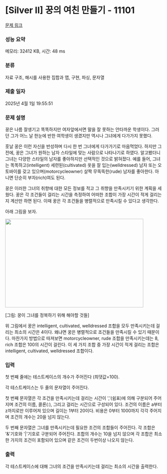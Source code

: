 # [Silver II] 꿍의 여친 만들기 - 11101 

[문제 링크](https://www.acmicpc.net/problem/11101) 

### 성능 요약

메모리: 32412 KB, 시간: 48 ms

### 분류

자료 구조, 해시를 사용한 집합과 맵, 구현, 파싱, 문자열

### 제출 일자

2025년 4월 1일 19:55:51

### 문제 설명

<p>꿍은 나름 잘생기고 똑똑하지만 여자앞에서면 말을 잘 못하는 안타까운 학생이다. 그러던 그가 어느 날 한눈에 반한 여학생이 생겼지만 역시나 그녀에게 다가가지 못했다.</p>

<p>훗날 꿍은 이런 자신을 반성하며 다시 한 번 그녀에게 다가가기로 마음먹었다. 하지만 그 전에, 꿍은 그녀가 원하는 남자 스타일에 맞는 사람으로 나타나기로 하였다. 알고봤더니 그녀는 다양한 스타일의 남자를 좋아하지만 선택적인 것으로 밝혀졌다. 예를 들어, 그녀는 똑똑하고(intelligent) 세련된(cultivated) 옷을 잘 입는(welldressed) 남자 또는 오토바이를 갖고 있으며(motorcycleowner) 살짝 무뚝뚝한(rude) 남자를 좋아한다. 아니면 단순히 부자(rich)여도 된다.</p>

<p>꿍은 이러한 그녀의 취향에 대한 모든 정보를 적고 그 취향을 만족시키기 위한 계획을 세웠다. 꿍은 각 조건들이 걸리는 시간을 측정하여 어떠한 조합이 가장 시간이 적게 걸리는지 계산만 하면 된다. 이때 꿍은 각 조건들을 병렬적으로 만족시킬 수 있다고 생각한다.</p>

<p>아래 그림을 보자.</p>

<p><img src="https://www.acmicpc.net/userupload/seok9311/201512/5266bec88de87bdea400f03d83d2c71a.png" style="height:283px; width:443px"></p>

<p>[그림: 꿍이 그녀를 정복하기 위해 해야할 것들]</p>

<p>위 그림에서 꿍은 intelligent, cultivated, welldressed 조합을 모두 만족시키는데 걸리는 최소의 시간은 4이다. 왜냐면 꿍은 병렬적으로 조건들을 만족시킬 수 있기 때문이다. 마찬가지 방법으로 따져보면 motorcycleowner, rude 조합을 만족시키는데는 8, rich 조합은 100의 시간이 걸린다. 이 세 가지 조합 중 가장 시간이 적게 걸리는 조합은 intelligent, cultivated, welldressed 조합이다.</p>

### 입력 

 <p>첫 번째 줄에는 테스트케이스의 개수가 주어진다 (최댓값=100).</p>

<p>각 테스트케이스는 두 줄의 문자열이 주어진다.</p>

<p>첫 번째 문자열은 각 조건을 만족시키는데 걸리는 시간이 ','(쉼표)에 의해 구분되어 주어지며 조건의 이름, 콜론(:), 그리고 걸리는 시간으로 구성되어 있다. 조건의 이름은 a부터 z까지로만 이루어져 있으며 길이는 1부터 20이다. 비용은 0부터 1000까지 각각 주어지며 조건의 개수는 20을 넘지 않는다.</p>

<p>두 번째 문자열은 그녀를 만족시키는데 필요한 조건의 조합들이 주어진다. 각 조합은 '&'기호와 '|'기호로 구분되어 주어진다. 조합의 개수는 10을 넘지 않으며 각 조합은 최소 한 가지의 조건이 포함되어 있으며 같은 조건이 두번이상 나오지 않는다.</p>

### 출력 

 <p>각 테스트케이스에 대해 그녀의 조건을 만족시키는데 걸리는 최소의 시간을 출력한다.</p>

